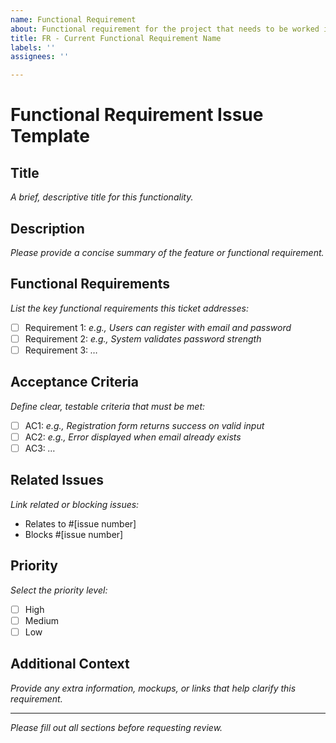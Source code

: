 ```yaml
---
name: Functional Requirement
about: Functional requirement for the project that needs to be worked in
title: FR - Current Functional Requirement Name
labels: ''
assignees: ''

---
```

# Functional Requirement Issue Template

## Title
_A brief, descriptive title for this functionality._

## Description
_Please provide a concise summary of the feature or functional requirement._

## Functional Requirements
_List the key functional requirements this ticket addresses:_
- [ ] Requirement 1: _e.g., Users can register with email and password_
- [ ] Requirement 2: _e.g., System validates password strength_
- [ ] Requirement 3: _…_

## Acceptance Criteria
_Define clear, testable criteria that must be met:_
- [ ] AC1: _e.g., Registration form returns success on valid input_
- [ ] AC2: _e.g., Error displayed when email already exists_
- [ ] AC3: _…_

## Related Issues
_Link related or blocking issues:_
- Relates to #[issue number]
- Blocks #[issue number]

## Priority
_Select the priority level:_
- [ ] High
- [ ] Medium
- [ ] Low

## Additional Context
_Provide any extra information, mockups, or links that help clarify this requirement._

---

*Please fill out all sections before requesting review.*

